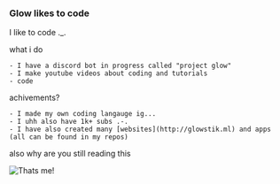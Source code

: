 ### Glow likes to code

I like to code ._.

what i do
```
- I have a discord bot in progress called "project glow"
- I make youtube videos about coding and tutorials
- code
```

achivements?
```
- I made my own coding langauge ig...
- I uhh also have 1k+ subs .-.
- I have also created many [websites](http://glowstik.ml) and apps (all can be found in my repos)
```

also why are you still reading this

![Thats me!](https://media.discordapp.net/attachments/798667276064391188/837509240188567622/Untitled_19.png?width=803&height=452)
